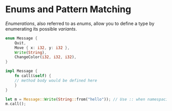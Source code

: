# Enums and Pattern Matching

*Enumerations*, also referred to as *enums*, allow you to define a type by enumerating its possible *variants*.

```rust
enum Message {
    Quit,
    Move { x: i32, y: i32 },
    Write(String),
    ChangeColor(i32, i32, i32),
}

impl Message {
	fn call(&self) {
	// method body would be defined here
	}
}

let m = Message::Write(String::from("hello")); // Use :: when namespacing enums
m.call();
```



